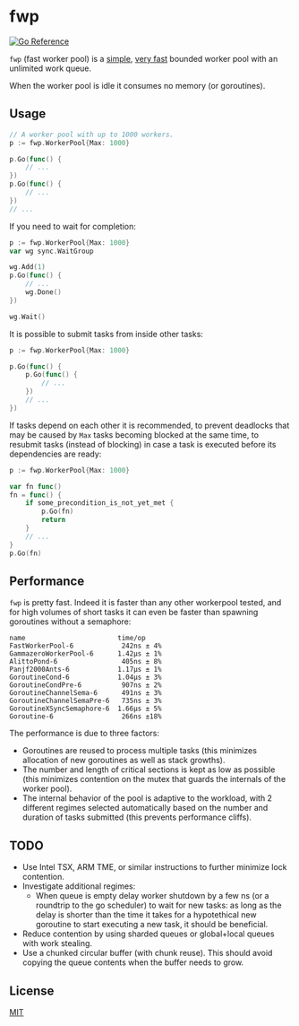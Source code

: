 # fwp

[![Go Reference](https://pkg.go.dev/badge/github.com/CAFxX/fwp.svg)](https://pkg.go.dev/github.com/CAFxX/fwp)

`fwp` (fast worker pool) is a [simple](#usage), [very fast](#performance) bounded worker pool with an unlimited work queue.

When the worker pool is idle it consumes no memory (or goroutines).

## Usage

```go
// A worker pool with up to 1000 workers.
p := fwp.WorkerPool{Max: 1000}

p.Go(func() {
    // ...
})
p.Go(func() {
    // ...
})
// ...
```

If you need to wait for completion:

```go
p := fwp.WorkerPool{Max: 1000}
var wg sync.WaitGroup

wg.Add(1)
p.Go(func() {
    // ...
    wg.Done()
})

wg.Wait()
```

It is possible to submit tasks from inside other tasks:

```go
p := fwp.WorkerPool{Max: 1000}

p.Go(func() {
    p.Go(func() {
        // ...
    })
    // ...
})
```

If tasks depend on each other it is recommended, to prevent deadlocks
that may be caused by `Max` tasks becoming blocked at the same time,
to resubmit tasks (instead of blocking) in case a task is executed
before its dependencies are ready:

```go
p := fwp.WorkerPool{Max: 1000}

var fn func()
fn = func() {
    if some_precondition_is_not_yet_met {
        p.Go(fn)
        return
    }
    // ...
}
p.Go(fn)
```

## Performance

`fwp` is pretty fast. Indeed it is faster than any other workerpool
tested, and for high volumes of short tasks it can even be faster
than spawning goroutines without a semaphore:

```
name                       time/op
FastWorkerPool-6            242ns ± 4%
GammazeroWorkerPool-6      1.42µs ± 1%
AlittoPond-6                405ns ± 8%
Panjf2000Ants-6            1.17µs ± 1%
GoroutineCond-6            1.04µs ± 3%
GoroutineCondPre-6          907ns ± 2%
GoroutineChannelSema-6      491ns ± 3%
GoroutineChannelSemaPre-6   735ns ± 3%
GoroutineXSyncSemaphore-6  1.66µs ± 5%
Goroutine-6                 266ns ±18%
```

The performance is due to three factors:

- Goroutines are reused to process multiple tasks (this minimizes
  allocation of new goroutines as well as stack growths).
- The number and length of critical sections is kept as low as
  possible (this minimizes contention on the mutex that guards the
  internals of the worker pool).
- The internal behavior of the pool is adaptive to the workload,
  with 2 different regimes selected automatically based on the
  number and duration of tasks submitted (this prevents performance
  cliffs).

## TODO

- Use Intel TSX, ARM TME, or similar instructions to further minimize
  lock contention.
- Investigate additional regimes:
  - When queue is empty delay worker shutdown by a few ns (or a
    roundtrip to the go scheduler) to wait for new tasks: as long as
    the delay is shorter than the time it takes for a hypotethical
    new goroutine to start executing a new task, it should be
    beneficial.
- Reduce contention by using sharded queues or global+local queues with
  work stealing.
- Use a chunked circular buffer (with chunk reuse). This should avoid
  copying the queue contents when the buffer needs to grow.

## License

[MIT](LICENSE)

